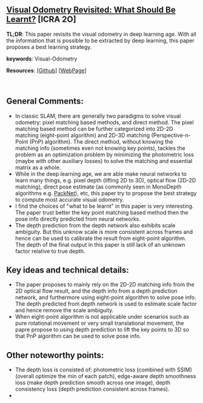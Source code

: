 [Visual Odometry Revisited: What Should Be Learnt?](https://arxiv.org/pdf/1909.09803.pdf) [ICRA 2O]
---------------	

__TL;DR__: This paper revisits the visual odometry in deep learning age. With all the information that is possible to be extracted by deep learning, this paper proposes a best learning strategy.

__keywords__: Visual-Odometry

__Resources__: [[Github](https://github.com/Huangying-Zhan/DF-VO)] [[WebPage](https://huangying-zhan.github.io/publication/2019-dfvo)]

<!-- __Other Notable Info__: [Charles R. Qi](https://web.stanford.edu/~rqi/) -->

<br/>    

General Comments:
------
* In classic SLAM, there are generally two paradigms to solve visual odometry: pixel matching based methods, and direct method. The pixel matching based method can be further categorized into 2D-2D matching (eight-point algorithm) and 2D-3D matching (Perspective-n-Point (PnP) algorithm). The direct method, without knowing the matching info (sometimes even not knowing key points), tackles the problem as an optimization problem by minimizing the photometric loss (maybe with other auxiliary losses) to solve the matching and essential matrix as a whole. 
* While in the deep learning age, we are able make neural networks to learn many things, e.g. pixel depth (lifting 2D to 3D), optical flow (2D-2D matching), direct pose estimate (as commonly seen in MonoDepth algorithms e.g. [PackNet](https://arxiv.org/abs/1905.02693)), etc, this paper try to propose the best strategy to compute most accurate visual odometry.
* I find the choices of "what to be learnt" in this paper is very interesting. The paper trust better the key point matching based method then the pose info directly predicted from neural networks. 
* The depth prediction from the depth network also exhibits scale ambiguity. But this unknow scale is more consistent across frames and hence can be used to calibrate the result from eight-point algorithm. The depth of the final output in this paper is still lack of an unknown factor relative to true depth.

Key ideas and technical details:
------
* The paper proposes to mainly rely on the 2D-2D matching info from the 2D optical flow result, and the depth info from a depth prediction network, and furthermore using eight-point algorithm to solve pose info. The depth predicted from depth network is used to estimate scale factor and hence remove the scale ambiguity.  
* When eight-point algorithm is not applicable under scenarios such as pure rotational movement or very small translational movement, the papre propose to using depth prediction to lift the key points to 3D so that PnP algorithm can be used to solve pose info.

Other noteworthy points:
------
* The depth loss is consisted of: photometric loss (combined with SSIM) (overall optimize the min of each patch), edge-aware depth smoothness loss (make depth prediction smooth across one image), depth consistency loss (depth prediction consistent across frames).
* 


